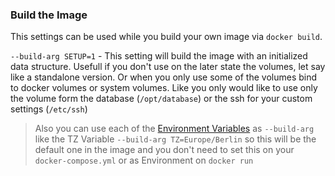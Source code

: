 ### Build the Image

This settings can be used while you build your own image via `docker build`.

`--build-arg SETUP=1` - This setting will build the image with an initialized data structure. Usefull if you don't use on the later state the volumes, let say like a standalone version. Or when you only use some of the volumes bind to docker volumes or system volumes. Like you only would like to use only the volume form the database (`/opt/database`) or the ssh for your custom settings (`/etc/ssh`)

> Also you can use each of the   [Environment Variables](openvas-greenbone-deployment-full-guide/environment-variables.md) as `--build-arg` like the TZ Variable `--build-arg TZ=Europe/Berlin` so this will be the default one in the image and you don't need to set this on your `docker-compose.yml` or as Environment on `docker run`